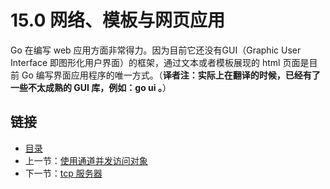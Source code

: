 # 15.0 网络、模板与网页应用

Go 在编写 web 应用方面非常得力。因为目前它还没有GUI（Graphic User Interface 即图形化用户界面）的框架，通过文本或者模板展现的 html 页面是目前 Go 编写界面应用程序的唯一方式。（**译者注：实际上在翻译的时候，已经有了一些不太成熟的 GUI 库，例如：go ui 。**）

## 链接

- [目录](directory.md)
- 上一节：[使用通道并发访问对象](14.17.md)
- 下一节：[tcp 服务器](15.1.md)
